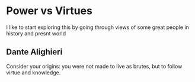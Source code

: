 # Power vs Virtues

I like to start exploring this by going through views of some great people in history and presnt world

## Dante Alighieri 

Consider your origins: you were not made to live as brutes, but to follow virtue and knowledge.

